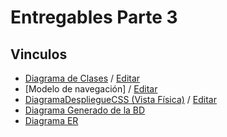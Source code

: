 # Entregables Parte 3
## Vinculos
- [Diagrama de Clases](./Diagrama-de-Clases.png) / [Editar](https://online.visual-paradigm.com/share.jsp?id=313731303939372d31)
- [Modelo de navegación] / [Editar](https://lucid.app/lucidchart/6947a2d1-83e5-41be-9a65-f5c5d8220fc6/edit?viewport_loc=-436%2C164%2C2560%2C1232%2C0_0&invitationId=inv_50b97f11-7b9a-4ac5-824b-071a5234c48a)
- [DiagramaDespliegueCSS (Vista Física)](https://user-images.githubusercontent.com/92701639/141178390-73177ae7-aee1-4d2f-ad61-df5f01b7d0ce.jpg) / [Editar](https://drive.google.com/file/d/1F30HFlQEwve3Zs-sE5QV6O-m2IHKTneN/view?usp=sharing)
- [Diagrama Generado de la BD](https://dbdiagram.io/d/61881e19d5d522682dfc7350)
- [Diagrama ER](./Diagrama%20ER.jpg)
